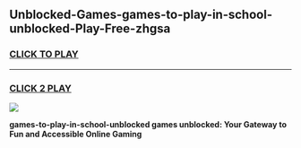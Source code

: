 
## Unblocked-Games-games-to-play-in-school-unblocked-Play-Free-zhgsa
<h3>
<a href="https://premium76.site?title=games-to-play-in-school-unblocked&ref=15A">CLICK TO PLAY</a></h3>
<hr>

<h3>
<a href="https://premium76.site?title=games-to-play-in-school-unblocked&ref=15A">CLICK 2 PLAY</a>
  
</h3>

<a href="https://premium76.site?title=games-to-play-in-school-unblocked&ref=15A"><img src="https://clearcache.store/games.png"></a>


**games-to-play-in-school-unblocked games unblocked: Your Gateway to Fun and Accessible Online Gaming**

